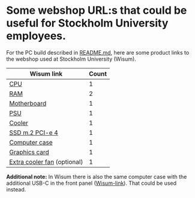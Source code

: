 # Some webshop URL:s that could be useful for Stockholm University employees.

For the PC build described in [README.md](./README.md), here are some product links to 
the webshop used at Stockholm University (Wisum).

| Wisum link | Count |
| ----  | ----- |
| [CPU](https://www.wisum.its.umu.se/SU/W2ProductCatalog.aspx?prodId=8833172) |  1  |
| [RAM](https://www.wisum.its.umu.se/SU/W2ProductCatalog.aspx?prodId=9224505) | 2 |
| [Motherboard](https://www.wisum.its.umu.se/SU/W2ProductCatalog.aspx?prodId=8833082) | 1 |
| [PSU](https://www.wisum.its.umu.se/SU/W2ProductCatalog.aspx?prodId=7474667) | 1 | 
| [Cooler](https://www.wisum.its.umu.se/SU/W2ProductCatalog.aspx?prodId=7376649) | 1 |
| [SSD m.2 PCI-e 4](https://www.wisum.its.umu.se/SU/W2ProductCatalog.aspx?prodId=8831829) | 1 |
| [Computer case](https://www.wisum.its.umu.se/SU/W2ProductCatalog.aspx?prodId=6904789) | 1 | 
| [Graphics card](https://www.wisum.its.umu.se/SU/W2ProductCatalog.aspx?prodId=7394327) | 1 |
| [Extra cooler fan](https://www.wisum.its.umu.se/SU/W2ProductCatalog.aspx?prodId=7376598) (optional) | 1 |

__Additional note:__ In Wisum there is also the same computer case with the additional USB-C in the front panel ([Wisum-link](https://www.wisum.its.umu.se/SU/W2ProductCatalog.aspx?prodId=7686061)). That could be used instead. 
